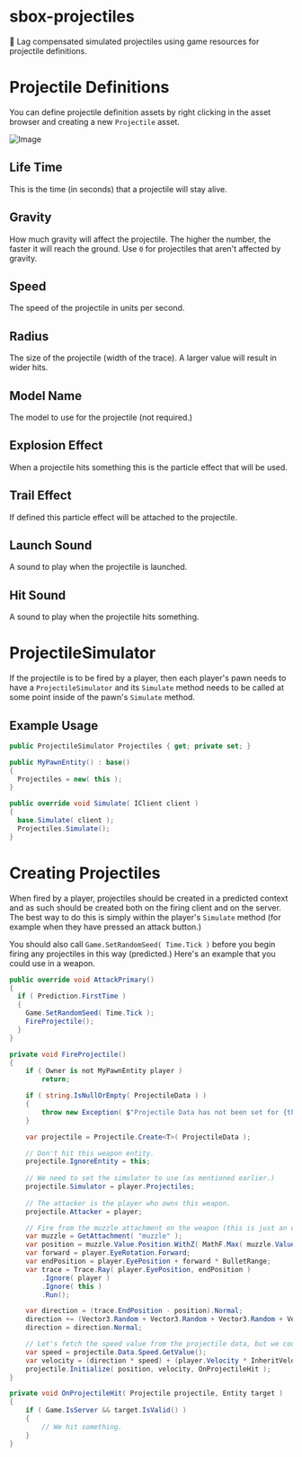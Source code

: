 # sbox-projectiles
🚀 Lag compensated simulated projectiles using game resources for projectile definitions.

# Projectile Definitions
You can define projectile definition assets by right clicking in the asset browser and creating a new `Projectile` asset.

![Image](https://files.facepunch.com/conna/1b2211b1/sbox-dev_opc1W1G2RX.png)

## Life Time
This is the time (in seconds) that a projectile will stay alive.

##  Gravity
How much gravity will affect the projectile. The higher the number, the faster it will reach the ground. Use `0` for projectiles that aren't affected by gravity.

## Speed
The speed of the projectile in units per second.

## Radius
The size of the projectile (width of the trace). A larger value will result in wider hits.

## Model Name
The model to use for the projectile (not required.)

## Explosion Effect
When a projectile hits something this is the particle effect that will be used.

## Trail Effect
If defined this particle effect will be attached to the projectile.

## Launch Sound
A sound to play when the projectile is launched.

## Hit Sound
A sound to play when the projectile hits something.

# ProjectileSimulator
If the projectile is to be fired by a player, then each player's pawn needs to have a `ProjectileSimulator` and its `Simulate` method needs to be called at some point inside of the pawn's `Simulate` method.

## Example Usage

```csharp
public ProjectileSimulator Projectiles { get; private set; }

public MyPawnEntity() : base()
{
  Projectiles = new( this );
}

public override void Simulate( IClient client )
{
  base.Simulate( client );
  Projectiles.Simulate();
}
```

# Creating Projectiles
When fired by a player, projectiles should be created in a predicted context and as such should be created both on the firing client and on the server. The best way to do this is simply within the player's `Simulate` method (for example when they have pressed an attack button.)

You should also call `Game.SetRandomSeed( Time.Tick )` before you begin firing any projectiles in this way (predicted.) Here's an example that you could use in a weapon.

```csharp
public override void AttackPrimary()
{
  if ( Prediction.FirstTime )
  {
    Game.SetRandomSeed( Time.Tick );
    FireProjectile();
  }
}

private void FireProjectile()
{
	if ( Owner is not MyPawnEntity player )
		return;

	if ( string.IsNullOrEmpty( ProjectileData ) )
	{
		throw new Exception( $"Projectile Data has not been set for {this}!" );
	}

	var projectile = Projectile.Create<T>( ProjectileData );

	// Don't hit this weapon entity.
	projectile.IgnoreEntity = this;
	
	// We need to set the simulator to use (as mentioned earlier.)
	projectile.Simulator = player.Projectiles;
	
	// The attacker is the player who owns this weapon.
	projectile.Attacker = player;

	// Fire from the muzzle attachment on the weapon (this is just an example.)
	var muzzle = GetAttachment( "muzzle" );
	var position = muzzle.Value.Position.WithZ( MathF.Max( muzzle.Value.Position.z, player.EyePosition.z ) );
	var forward = player.EyeRotation.Forward;
	var endPosition = player.EyePosition + forward * BulletRange;
	var trace = Trace.Ray( player.EyePosition, endPosition )
		.Ignore( player )
		.Ignore( this )
		.Run();

	var direction = (trace.EndPosition - position).Normal;
	direction += (Vector3.Random + Vector3.Random + Vector3.Random + Vector3.Random) * Spread * 0.25f;
	direction = direction.Normal;

	// Let's fetch the speed value from the projectile data, but we could use any value or modify it.
	var speed = projectile.Data.Speed.GetValue();
	var velocity = (direction * speed) + (player.Velocity * InheritVelocity);
	projectile.Initialize( position, velocity, OnProjectileHit );
}

private void OnProjectileHit( Projectile projectile, Entity target )
{
	if ( Game.IsServer && target.IsValid() )
	{
		// We hit something.
	}
}
```
